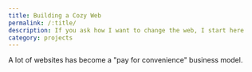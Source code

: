 ```yaml
---
title: Building a Cozy Web
permalink: /:title/
description: If you ask how I want to change the web, I start here
category: projects
---
```


A lot of websites has become a "pay for convenience" business model.